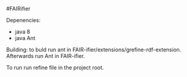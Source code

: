#FAIRifier

Depenencies:
  - java 8
  - java Ant


Building:
  to buld run ant in FAIR-ifier/extensions/grefine-rdf-extension. Afterwards run Ant in  FAIR-ifier.
  
To run run refine file in the project root.



